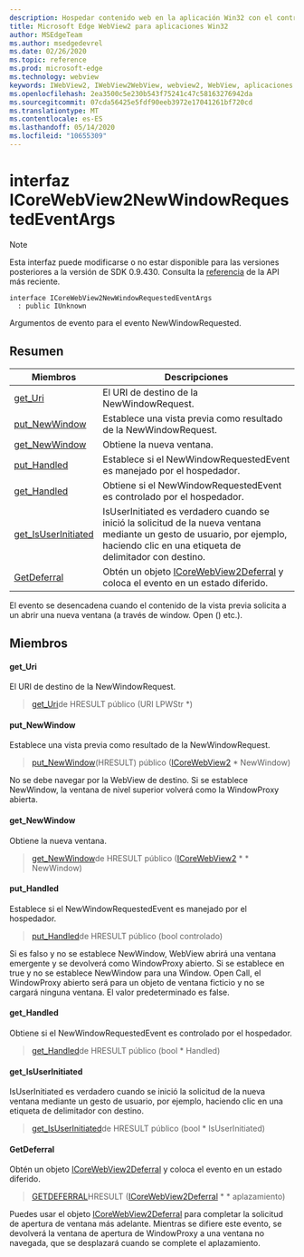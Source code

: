 ```yaml
---
description: Hospedar contenido web en la aplicación Win32 con el control Microsoft Edge WebView2
title: Microsoft Edge WebView2 para aplicaciones Win32
author: MSEdgeTeam
ms.author: msedgedevrel
ms.date: 02/26/2020
ms.topic: reference
ms.prod: microsoft-edge
ms.technology: webview
keywords: IWebView2, IWebView2WebView, webview2, WebView, aplicaciones Win32, Win32, Edge, ICoreWebView2, ICoreWebView2Host, control de explorador, HTML Edge
ms.openlocfilehash: 2ea3500c5e230b543f75241c47c58163276942da
ms.sourcegitcommit: 07cda56425e5fdf90eeb3972e17041261bf720cd
ms.translationtype: MT
ms.contentlocale: es-ES
ms.lasthandoff: 05/14/2020
ms.locfileid: "10655309"
---
```

# interfaz ICoreWebView2NewWindowRequestedEventArgs 

> [!NOTE]
> Esta interfaz puede modificarse o no estar disponible para las versiones posteriores a la versión de SDK 0.9.430. Consulta la [referencia](../../../webview2-api-reference.md) de la API más reciente.

```
interface ICoreWebView2NewWindowRequestedEventArgs
  : public IUnknown
```

Argumentos de evento para el evento NewWindowRequested.

## Resumen

 Miembros                        | Descripciones
--------------------------------|---------------------------------------------
[get_Uri](#get_uri) | El URI de destino de la NewWindowRequest.
[put_NewWindow](#put_newwindow) | Establece una vista previa como resultado de la NewWindowRequest.
[get_NewWindow](#get_newwindow) | Obtiene la nueva ventana.
[put_Handled](#put_handled) | Establece si el NewWindowRequestedEvent es manejado por el hospedador.
[get_Handled](#get_handled) | Obtiene si el NewWindowRequestedEvent es controlado por el hospedador.
[get_IsUserInitiated](#get_isuserinitiated) | IsUserInitiated es verdadero cuando se inició la solicitud de la nueva ventana mediante un gesto de usuario, por ejemplo, haciendo clic en una etiqueta de delimitador con destino.
[GetDeferral](#getdeferral) | Obtén un objeto [ICoreWebView2Deferral](ICoreWebView2Deferral.md) y coloca el evento en un estado diferido.

El evento se desencadena cuando el contenido de la vista previa solicita a un abrir una nueva ventana (a través de window. Open () etc.).

## Miembros

#### get_Uri 

El URI de destino de la NewWindowRequest.

> [get_Uri](#get_uri)de HRESULT público (URI LPWStr *)

#### put_NewWindow 

Establece una vista previa como resultado de la NewWindowRequest.

> [put_NewWindow](#put_newwindow)(HRESULT) público ([ICoreWebView2](ICoreWebView2.md) * NewWindow)

No se debe navegar por la WebView de destino. Si se establece NewWindow, la ventana de nivel superior volverá como la WindowProxy abierta.

#### get_NewWindow 

Obtiene la nueva ventana.

> [get_NewWindow](#get_newwindow)de HRESULT público ([ICoreWebView2](ICoreWebView2.md) * * NewWindow)

#### put_Handled 

Establece si el NewWindowRequestedEvent es manejado por el hospedador.

> [put_Handled](#put_handled)de HRESULT público (bool controlado)

Si es falso y no se establece NewWindow, WebView abrirá una ventana emergente y se devolverá como WindowProxy abierto. Si se establece en true y no se establece NewWindow para una Window. Open Call, el WindowProxy abierto será para un objeto de ventana ficticio y no se cargará ninguna ventana. El valor predeterminado es false.

#### get_Handled 

Obtiene si el NewWindowRequestedEvent es controlado por el hospedador.

> [get_Handled](#get_handled)de HRESULT público (bool * Handled)

#### get_IsUserInitiated 

IsUserInitiated es verdadero cuando se inició la solicitud de la nueva ventana mediante un gesto de usuario, por ejemplo, haciendo clic en una etiqueta de delimitador con destino.

> [get_IsUserInitiated](#get_isuserinitiated)de HRESULT público (bool * IsUserInitiated)

#### GetDeferral 

Obtén un objeto [ICoreWebView2Deferral](ICoreWebView2Deferral.md) y coloca el evento en un estado diferido.

> [GETDEFERRAL](#getdeferral)HRESULT ([ICoreWebView2Deferral](ICoreWebView2Deferral.md) * * aplazamiento)

Puedes usar el objeto [ICoreWebView2Deferral](ICoreWebView2Deferral.md) para completar la solicitud de apertura de ventana más adelante. Mientras se difiere este evento, se devolverá la ventana de apertura de WindowProxy a una ventana no navegada, que se desplazará cuando se complete el aplazamiento.

